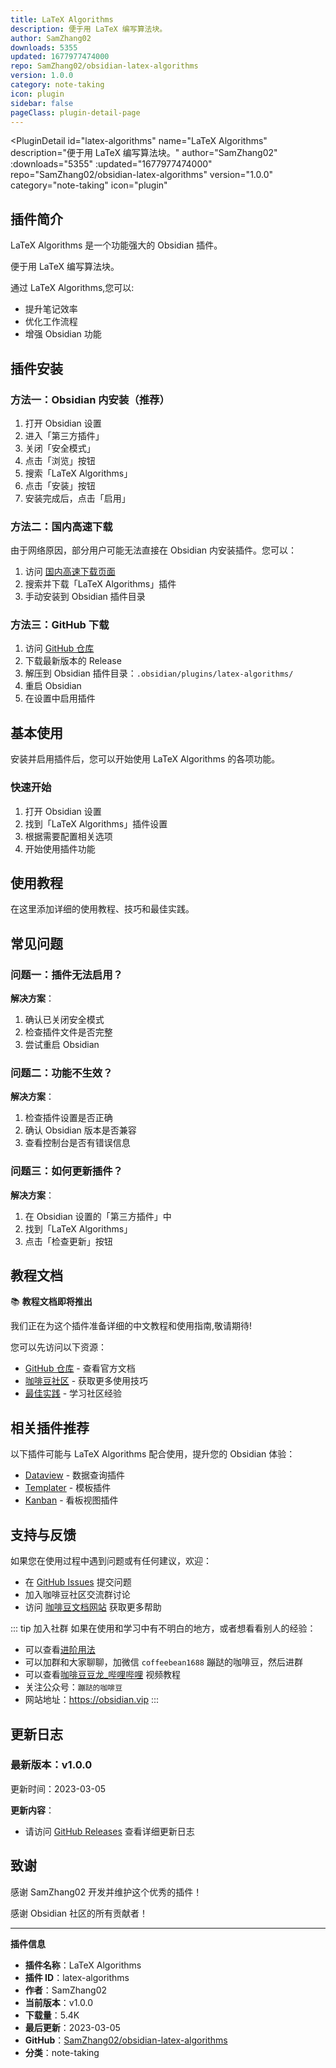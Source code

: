 ```yaml
---
title: LaTeX Algorithms
description: 便于用 LaTeX 编写算法块。
author: SamZhang02
downloads: 5355
updated: 1677977474000
repo: SamZhang02/obsidian-latex-algorithms
version: 1.0.0
category: note-taking
icon: plugin
sidebar: false
pageClass: plugin-detail-page
---
```


<PluginDetail
  id="latex-algorithms"
  name="LaTeX Algorithms"
  description="便于用 LaTeX 编写算法块。"
  author="SamZhang02"
  :downloads="5355"
  :updated="1677977474000"
  repo="SamZhang02/obsidian-latex-algorithms"
  version="1.0.0"
  category="note-taking"
  icon="plugin"
>

<!-- AUTO_GENERATED_START -->
## 插件简介

LaTeX Algorithms 是一个功能强大的 Obsidian 插件。

便于用 LaTeX 编写算法块。

通过 LaTeX Algorithms,您可以:

- 提升笔记效率
- 优化工作流程
- 增强 Obsidian 功能

<!-- AUTO_GENERATED_END -->

<!-- AUTO_GENERATED_START -->
## 插件安装

### 方法一：Obsidian 内安装（推荐）

1. 打开 Obsidian 设置
2. 进入「第三方插件」
3. 关闭「安全模式」
4. 点击「浏览」按钮
5. 搜索「LaTeX Algorithms」
6. 点击「安装」按钮
7. 安装完成后，点击「启用」

### 方法二：国内高速下载

由于网络原因，部分用户可能无法直接在 Obsidian 内安装插件。您可以：

1. 访问 [国内高速下载页面](/zh/documentation/obsidian-plugins-download.html)
2. 搜索并下载「LaTeX Algorithms」插件
3. 手动安装到 Obsidian 插件目录

### 方法三：GitHub 下载

1. 访问 [GitHub 仓库](https://github.com/SamZhang02/obsidian-latex-algorithms)
2. 下载最新版本的 Release
3. 解压到 Obsidian 插件目录：`.obsidian/plugins/latex-algorithms/`
4. 重启 Obsidian
5. 在设置中启用插件

## 基本使用

安装并启用插件后，您可以开始使用 LaTeX Algorithms 的各项功能。

### 快速开始

1. 打开 Obsidian 设置
2. 找到「LaTeX Algorithms」插件设置
3. 根据需要配置相关选项
4. 开始使用插件功能

<!-- AUTO_GENERATED_END -->

<!-- CUSTOM_CONTENT_START:tutorial -->
## 使用教程

在这里添加详细的使用教程、技巧和最佳实践。

<!-- CUSTOM_CONTENT_END:tutorial -->

<!-- SHARED_CONTENT_START -->
## 常见问题

### 问题一：插件无法启用？

**解决方案**：
1. 确认已关闭安全模式
2. 检查插件文件是否完整
3. 尝试重启 Obsidian

### 问题二：功能不生效？

**解决方案**：
1. 检查插件设置是否正确
2. 确认 Obsidian 版本是否兼容
3. 查看控制台是否有错误信息

### 问题三：如何更新插件？

**解决方案**：
1. 在 Obsidian 设置的「第三方插件」中
2. 找到「LaTeX Algorithms」
3. 点击「检查更新」按钮

## 教程文档

📚 **教程文档即将推出**

我们正在为这个插件准备详细的中文教程和使用指南,敬请期待!

您可以先访问以下资源：
- [GitHub 仓库](https://github.com/SamZhang02/obsidian-latex-algorithms) - 查看官方文档
- [咖啡豆社区](/zh/bases/) - 获取更多使用技巧
- [最佳实践](/zh/best-practices/) - 学习社区经验

## 相关插件推荐

以下插件可能与 LaTeX Algorithms 配合使用，提升您的 Obsidian 体验：

- [Dataview](/zh/plugins/dataview.html) - 数据查询插件
- [Templater](/zh/plugins/templater-obsidian.html) - 模板插件
- [Kanban](/zh/plugins/obsidian-kanban.html) - 看板视图插件

## 支持与反馈

如果您在使用过程中遇到问题或有任何建议，欢迎：

- 在 [GitHub Issues](https://github.com/SamZhang02/obsidian-latex-algorithms/issues) 提交问题
- 加入咖啡豆社区交流群讨论
- 访问 [咖啡豆文档网站](https://obsidian.vip) 获取更多帮助

::: tip 加入社群
如果在使用和学习中有不明白的地方，或者想看看别人的经验：
- 可以查看[进阶用法](/zh/advanced)
- 可以加群和大家聊聊，加微信 `coffeebean1688` 蹦跶的咖啡豆，然后进群
- 可以查看[咖啡豆豆龙_哔哩哔哩](https://space.bilibili.com/618777356) 视频教程
- 关注公众号：`蹦跶的咖啡豆`
- 网站地址：https://obsidian.vip
:::
<!-- SHARED_CONTENT_END -->

<!-- AUTO_GENERATED_START -->
## 更新日志

### 最新版本：v1.0.0

更新时间：2023-03-05

**更新内容**：
- 请访问 [GitHub Releases](https://github.com/SamZhang02/obsidian-latex-algorithms/releases) 查看详细更新日志

## 致谢

感谢 SamZhang02 开发并维护这个优秀的插件！

感谢 Obsidian 社区的所有贡献者！

---

**插件信息**
- **插件名称**：LaTeX Algorithms
- **插件 ID**：latex-algorithms
- **作者**：SamZhang02
- **当前版本**：v1.0.0
- **下载量**：5.4K
- **最后更新**：2023-03-05
- **GitHub**：[SamZhang02/obsidian-latex-algorithms](https://github.com/SamZhang02/obsidian-latex-algorithms)
- **分类**：note-taking
<!-- AUTO_GENERATED_END -->

</PluginDetail>

